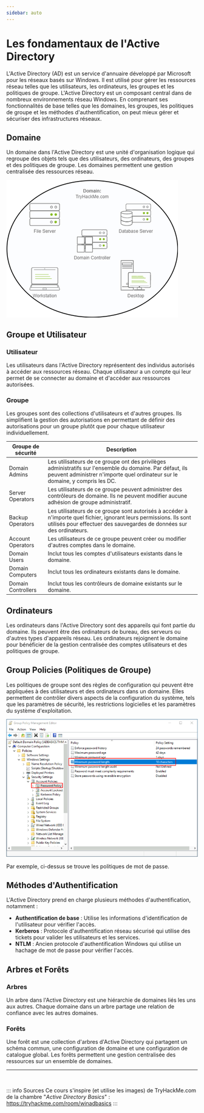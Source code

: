 ```yaml
---
sidebar: auto
---
```

# Les fondamentaux de l'Active Directory
<Badge type="tip" text="Rédigé le 14/03/2024" />
<Badge type="warning" text="En cours de rédaction" />

L'Active Directory (AD) est un service d'annuaire développé par Microsoft pour les réseaux basés sur Windows. Il est utilisé pour gérer les ressources réseau telles que les utilisateurs, les ordinateurs, les groupes et les politiques de groupe. L'Active Directory est un composant central dans de nombreux environnements réseau Windows. En comprenant ses fonctionnalités de base telles que les domaines, les groupes, les politiques de groupe et les méthodes d'authentification, on peut mieux gérer et sécuriser des infrastructures réseaux.

## Domaine

Un domaine dans l'Active Directory est une unité d'organisation logique qui regroupe des objets tels que des utilisateurs, des ordinateurs, des groupes et des politiques de groupe. Les domaines permettent une gestion centralisée des ressources réseau.

![Exemple d'un domaine](./img/domain.png)

## Groupe et Utilisateur

### Utilisateur

Les utilisateurs dans l'Active Directory représentent des individus autorisés à accéder aux ressources réseau. Chaque utilisateur a un compte qui leur permet de se connecter au domaine et d'accéder aux ressources autorisées.

### Groupe

Les groupes sont des collections d'utilisateurs et d'autres groupes. Ils simplifient la gestion des autorisations en permettant de définir des autorisations pour un groupe plutôt que pour chaque utilisateur individuellement.

| Groupe de sécurité | Description |
|--------------------|-------------|
| Domain Admins | Les utilisateurs de ce groupe ont des privilèges administratifs sur l'ensemble du domaine. Par défaut, ils peuvent administrer n'importe quel ordinateur sur le domaine, y compris les DC. |
| Server Operators | Les utilisateurs de ce groupe peuvent administrer des contrôleurs de domaine. Ils ne peuvent modifier aucune adhésion de groupe administratif. |
| Backup Operators | Les utilisateurs de ce groupe sont autorisés à accéder à n'importe quel fichier, ignorant leurs permissions. Ils sont utilisés pour effectuer des sauvegardes de données sur des ordinateurs. |
| Account Operators | Les utilisateurs de ce groupe peuvent créer ou modifier d'autres comptes dans le domaine. |
| Domain Users | Inclut tous les comptes d'utilisateurs existants dans le domaine. |
| Domain Computers | Inclut tous les ordinateurs existants dans le domaine. |
| Domain Controllers | Inclut tous les contrôleurs de domaine existants sur le domaine. |

## Ordinateurs

Les ordinateurs dans l'Active Directory sont des appareils qui font partie du domaine. Ils peuvent être des ordinateurs de bureau, des serveurs ou d'autres types d'appareils réseau. Les ordinateurs rejoignent le domaine pour bénéficier de la gestion centralisée des comptes utilisateurs et des politiques de groupe.

## Group Policies (Politiques de Groupe)

Les politiques de groupe sont des règles de configuration qui peuvent être appliquées à des utilisateurs et des ordinateurs dans un domaine. Elles permettent de contrôler divers aspects de la configuration du système, tels que les paramètres de sécurité, les restrictions logicielles et les paramètres du système d'exploitation.

![Exemple d'une politique de groupe](./img/policies.png)

Par exemple, ci-dessus se trouve les politiques de mot de passe.

## Méthodes d'Authentification

L'Active Directory prend en charge plusieurs méthodes d'authentification, notamment :

- **Authentification de base** : Utilise les informations d'identification de l'utilisateur pour vérifier l'accès.
- **Kerberos** : Protocole d'authentification réseau sécurisé qui utilise des tickets pour valider les utilisateurs et les services.
- **NTLM** : Ancien protocole d'authentification Windows qui utilise un hachage de mot de passe pour vérifier l'accès.

## Arbres et Forêts

### Arbres

Un arbre dans l'Active Directory est une hiérarchie de domaines liés les uns aux autres. Chaque domaine dans un arbre partage une relation de confiance avec les autres domaines.

### Forêts

Une forêt est une collection d'arbres d'Active Directory qui partagent un schéma commun, une configuration de domaine et une configuration de catalogue global. Les forêts permettent une gestion centralisée des ressources sur un ensemble de domaines.



<hr>
<br>

::: info Sources
Ce cours s'inspire (et utilise les images) de TryHackMe.com de la chambre "*Active Directory Basics*" :
https://tryhackme.com/room/winadbasics
:::